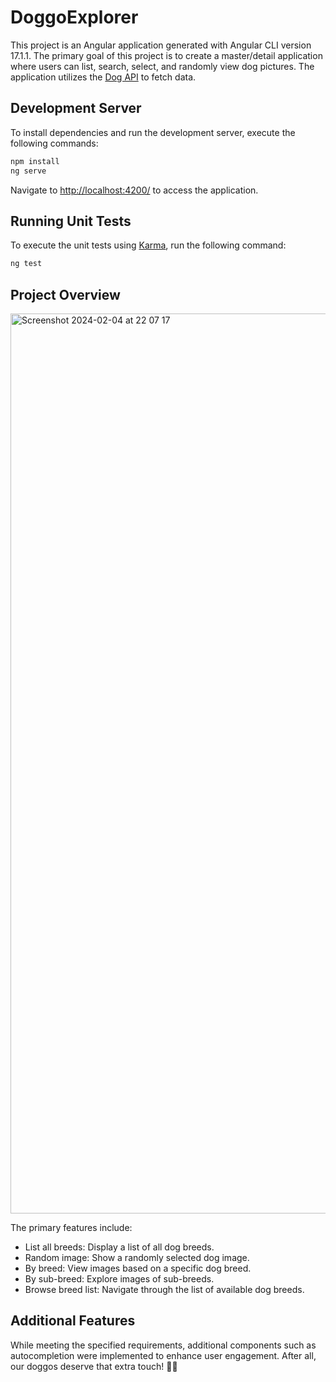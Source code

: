 # DoggoExplorer

This project is an Angular application generated with Angular CLI version 17.1.1. The primary goal of this project is to create a master/detail application where users can list, search, select, and randomly view dog pictures. The application utilizes the [Dog API](https://dog.ceo/dog-api/documentation/) to fetch data.

## Development Server
To install dependencies and run the development server, execute the following commands:
```bash
npm install
ng serve
```

Navigate to [http://localhost:4200/](http://localhost:4200/) to access the application.

## Running Unit Tests
To execute the unit tests using [Karma](https://karma-runner.github.io), run the following command:
```bash
ng test
```

## Project Overview

<img width="1440" alt="Screenshot 2024-02-04 at 22 07 17" src="https://github.com/NiushaGhanbari/doggo-explorer/assets/76013251/5d2ec3a0-1070-4d84-a309-09264d6bdb2a">


The primary features include:
- List all breeds: Display a list of all dog breeds.
- Random image: Show a randomly selected dog image.
- By breed: View images based on a specific dog breed.
- By sub-breed: Explore images of sub-breeds.
- Browse breed list: Navigate through the list of available dog breeds.

## Additional Features
While meeting the specified requirements, additional components such as autocompletion were implemented to enhance user engagement. After all, our doggos deserve that extra touch! 🐶🐾
